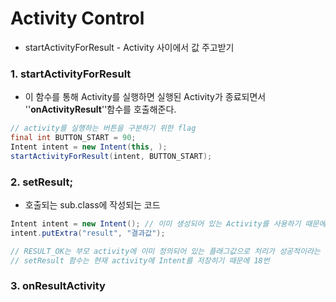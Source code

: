 # Activity Control

- startActivityForResult - Activity 사이에서 값 주고받기

### 1. startActivityForResult

- 이 함수를 통해 Activity를 실행하면 실행된 Activity가 종료되면서 ''**onActivityResult**''함수를 호출해준다. 

```java
// activity를 실행하는 버튼을 구분하기 위한 flag
final int BUTTON_START = 90;
Intent intent = new Intent(this, );
startActivityForResult(intent, BUTTON_START);
```









### 2. setResult;

- 호출되는 sub.class에 작성되는 코드

```java
Intent intent = new Intent(); // 이미 생성되어 있는 Activity를 사용하기 때문에 Context를 필요로하지 않음
intent.putExtra("result", "결과값");

// RESULT_OK는 부모 activity에 이미 정의되어 있는 플래그값으로 처리가 성공적이라는 것을 의미
// setResult 함수는 현재 activity에 Intent를 저장히기 때문에 18번
```









### 3. onResultActivity

```

```



